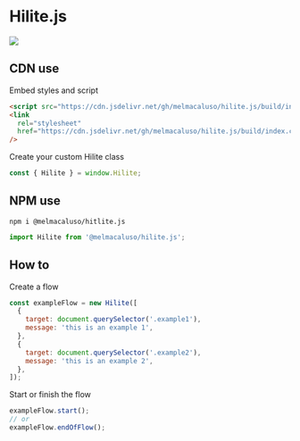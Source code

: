 # Hilite.js

<img src="https://user-images.githubusercontent.com/24974216/80926480-820dbe80-8d8f-11ea-86fb-bbe6205fa55f.gif">

## CDN use

Embed styles and script

```html
<script src="https://cdn.jsdelivr.net/gh/melmacaluso/hilite.js/build/index.js"></script>
<link
  rel="stylesheet"
  href="https://cdn.jsdelivr.net/gh/melmacaluso/hilite.js/build/index.css"
/>
```

Create your custom Hilite class

```js
const { Hilite } = window.Hilite;
```

## NPM use

`npm i @melmacaluso/hitlite.js`

```js
import Hilite from '@melmacaluso/hilite.js';
```

## How to

Create a flow

```js
const exampleFlow = new Hilite([
  {
    target: document.querySelector('.example1'),
    message: 'this is an example 1',
  },
  {
    target: document.querySelector('.example2'),
    message: 'this is an example 2',
  },
]);
```

Start or finish the flow

```js
exampleFlow.start();
// or
exampleFlow.endOfFlow();
```
